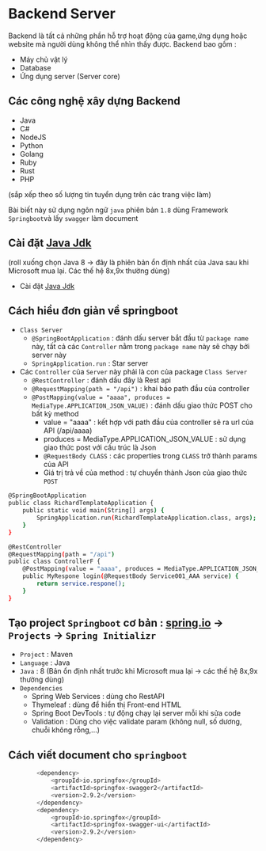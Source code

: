 # Backend Server
Backend là tất cả những phần hỗ trợ hoạt động của game,ứng dụng hoặc website mà người dùng không thể nhìn thấy được. Backend bao gồm :
- Máy chủ vật lý
- Database
- Ứng dụng server (Server core)

## Các công nghệ xây dựng Backend 
- Java
- C#
- NodeJS
- Python
- Golang
- Ruby
- Rust
- PHP

(sắp xếp theo số lượng tin tuyển dụng trên các trang việc làm)



Bài biết này sử dụng ngôn ngữ `java` phiên bản `1.8` dùng Framework `Springboot`và  lấy `swagger` làm document
## Cài đặt [Java Jdk](https://www.oracle.com/ph/java/technologies/downloads/)
(roll xuống chọn Java 8 → đây là phiên bản ổn định nhất của Java sau khi Microsoft mua lại. Các thế hệ 8x,9x thường dùng)
 - Cài đặt [Java Jdk](https://www.oracle.com/ph/java/technologies/downloads/)





## Cách hiểu đơn giản về springboot

- `Class Server`
    - `@SpringBootApplication` : đánh dấu server bắt đầu từ `package name` này, tất cả các `Controller` nằm trong `package name` này sẽ chạy bởi server này
    - `SpringApplication.run` : Star server
- Các `Controller` của `Server` này phải là con của package `Class Server`
    - `@RestController` : đánh dấu đây là Rest api
    - `@RequestMapping(path = "/api")` : khai báo path đầu của controller
    - `@PostMapping(value = "aaaa", produces = MediaType.APPLICATION_JSON_VALUE)` : đánh dấu giao thức POST cho bất kỳ method
        - value = "aaaa" : kết hợp với path đầu của controller sẽ ra url của API (/api/aaaa)
        - produces = MediaType.APPLICATION_JSON_VALUE : sử dụng giao thức post với cấu trúc là Json
        - `@RequestBody CLASS` : các properties trong `CLASS` trở thành params của API
        - Giá trị trả về của method : tự chuyển thành Json của giao thức `POST`
```sh
@SpringBootApplication
public class RichardTemplateApplication {
	public static void main(String[] args) {
		SpringApplication.run(RichardTemplateApplication.class, args);
	}
}

@RestController
@RequestMapping(path = "/api")
public class ControllerF {
	@PostMapping(value = "aaaa", produces = MediaType.APPLICATION_JSON_VALUE)
	public MyRespone login(@RequestBody Service001_AAA service) {
		return service.respone();
	}
}
```

## Tạo project `Springboot` cơ bản : [spring.io](https://start.spring.io/) → `Projects` → `Spring Initializr`
- `Project` : Maven
- `Language` : Java
- `Java` : 8 (Bản ổn định nhất trước khi Microsoft mua lại → các thế hệ 8x,9x thường dùng)
- `Dependencies`
	- Spring Web Services : dùng cho RestAPI
	- Thymeleaf : dùng để hiển thị Front-end HTML
 	- Spring Boot DevTools : tự động chạy lại server mỗi khi sửa code
	- Validation : Dùng cho việc validate param (không null, số dương, chuỗi không rỗng,...)


## Cách viết document cho `springboot`


```sh
		<dependency>
			<groupId>io.springfox</groupId>
			<artifactId>springfox-swagger2</artifactId>
			<version>2.9.2</version>
		</dependency>
		<dependency>
			<groupId>io.springfox</groupId>
			<artifactId>springfox-swagger-ui</artifactId>
			<version>2.9.2</version>
		</dependency>
```


